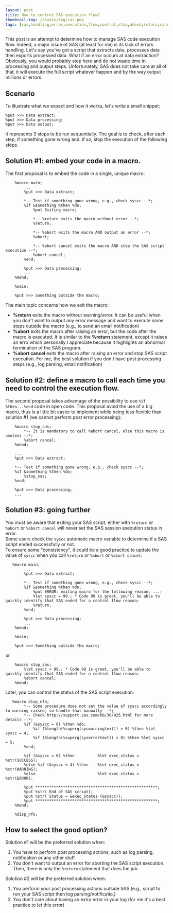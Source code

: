 ```yaml
---
layout: post
title: How to control SAS execution flow?
thumbnail-img: /assets/img/sas.png
tags: [sas,handling,error,execution,flow,control,stop,abend,return,cancel]
---
```


This post is an attempt to determine how to manage SAS code execution flow. Indeed, a major issue of SAS (at least for me) is its lack of errors handling. Let's say you've got 
a script that extracts data, processes data then exports processed data. What if an error occurs at data extraction? Obviously, you would probably stop here and do not waste time in 
processing and output steps. Unfortunately, SAS does not take care at all of that, it will execute the full script whatever happen and by the way output millions or errors.  

## Scenario
To illustrate what we expect and how it works, let's write a small snippet:
```
%put >>> Data extract;
%put >>> Data processing;
%put >>> Data output;
```

It represents 3 steps to be run sequentially. The goal is to check, after each step, if something gone wrong and, if so, stop the execution of the following steps.

## Solution #1: embed your code in a macro.
The first proposal is to embed the code in a single, unique macro:
```
    %macro main;
        ...
        %put >>> Data extract;
        
        *-- Test if something gone wrong, e.g., check syscc --*;
        %if &something %then %do;
            %put Exiting macro;
           
            *-- %return exits the macro without error --*;
            %return;
            
            *-- %abort exits the macro AND output an error --*;
            %abort;
            
            *-- %abort cancel exits the macro AND stop the SAS script execution --*;
            %abort cancel;
        %end;
        
        %put >>> Data processing;
        ...
    %mend;
      
    %main;
      
    %put >>> Something outside the macro;
```

The main topic concerns how we exit the macro:
* **%return** exits the macro without warning/error. It can be useful when you don't want to output any error message and want to execute some steps outside the macro (e.g., to send an email notification)
* **%abort** exits the macro after raising an error, but the code after the macro is executed. It is similar to the **%return** statement, except it raises an erro which personally I appreciate because it highlights an abnormal termination of the SAS program.
* **%abort cancel** exits the macro after raising an error and stop SAS script execution. For me, the best solution if you don't have post processing steps (e.g., log parsing, email notification)

## Solution #2: define a macro to call each time you need to control the execution flow.
The second proposal takes advantage of the possibility to use `%if %then...%end` code in open code. This proposal avoid the use of a big macro, thus is a little bit easier to implement while being less flexible than solution #1 (we cannot perform post error processing):
```
    %macro stop_sas;
        *-- It is mandatory to call %abort cancel, else this macro is useless --*;
        %abort cancel;
    %mend;
    
    ...
    %put >>> Data extract;

    *-- Test if something gone wrong, e.g., check syscc --*;
    %if &something %then %do;
        %stop_sas;
    %end;

    %put >>> Data processing;
    ...
```

## Solution #3: going further
You must be aware that exiting your SAS script, either with `%return` or `%abort` or `%abort cancel` will never set the SAS session execution status in error.  
Some users check the `syscc` automatic macro variable to determine if a SAS script ended successfully or not.  
To ensure some "consistency", it could be a good practice to update the value of `syscc` when you call `%return` or `%abort` or `%abort cancel`:
```
   %macro main;
        ...
        %put >>> Data extract;
        
        *-- Test if something gone wrong, e.g., check syscc --*;
        %if &something %then %do;
            %put ERROR: exiting macro for the following reason: ...;
            %let syscc = 99.; * Code 99 is great, you'll be able to quickly identify that SAS ended for a control flow reason;
		    %return;
        %end;
        
        %put >>> Data processing;
        ...
    %mend;
      
    %main;
    
    %put >>> Something outside the macro;
```

or

```
    %macro stop_sas;
        %let syscc = 99.; * Code 99 is great, you'll be able to quickly identify that SAS ended for a control flow reason;
        %abort cancel;
    %mend;
```

Later, you can control the status of the SAS script execution:
```
   %macro disp_nfo;
        *-- Some procedure does not set the value of syscc accordingly to warning raised, so handle that manually --*;
        *-- Check http://support.sas.com/kb/30/925.html for more details --*;
        %if (&syscc = 0) %then %do;
            %if (%length(%superq(syswarningtext)) > 0) %then %let syscc = 4;
            %if (%length(%superq(syserrortext)) > 0) %then %let syscc = 5;
        %end;

        %if (&syscc = 0) %then          %let exec_status = %str(SUCCESS);
        %else %if (&syscc = 4) %then    %let exec_status = %str(WARNING);
        %else                           %let exec_status = %str(ERROR);

        %put *****************************************************;
        %put %str( End of SAS script);
        %put %str( Status = &exec_status (&syscc));
        %put *****************************************************;
    %mend;
    
    %disp_nfo;
```

## How to select the good option?
Solution #1 will be the preferred solution when:
1) You have to perform post processing actions, such as log parsing, notification or any other stuff. 
2) You don't want to output an error for aborting the SAS script execution. Then, there is only the `%return` statement that does the job

Solution #2 will be the preferred solution when:
1) You perform your post processing actions outside SAS (e.g., script to run your SAS script then log parsing/notificatio,)
2) You don't care about having an extra error in your log (for me it's a best practice to let this error)
